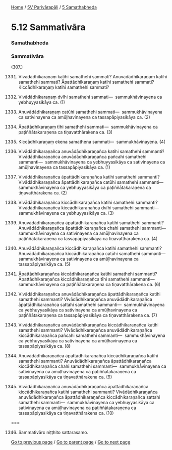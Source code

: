 
[Home](/) / [5V Parivārapāḷi](/tipitaka/5V.md) / [5 Samathabheda](/tipitaka/5V/5.md)

# 5.12 Sammativāra

### Samathabheda

### Sammativāra

(307.)

1331. Vivādādhikaraṇaṃ katihi samathehi sammati? Anuvādādhikaraṇaṃ katihi samathehi sammati? Āpattādhikaraṇaṃ katihi samathehi sammati? Kiccādhikaraṇaṃ katihi samathehi sammati?

1332. Vivādādhikaraṇaṃ dvīhi samathehi sammati—  sammukhāvinayena ca yebhuyyasikāya ca. (1)

1333. Anuvādādhikaraṇaṃ catūhi samathehi sammati—  sammukhāvinayena ca sativinayena ca amūḷhavinayena ca tassapāpiyasikāya ca. (2)

1334. Āpattādhikaraṇaṃ tīhi samathehi sammati—  sammukhāvinayena ca paṭiññātakaraṇena ca tiṇavatthārakena ca. (3)

1335. Kiccādhikaraṇaṃ ekena samathena sammati—  sammukhāvinayena. (4)

1336. Vivādādhikaraṇañca anuvādādhikaraṇañca katihi samathehi sammanti? Vivādādhikaraṇañca anuvādādhikaraṇañca pañcahi samathehi sammanti—  sammukhāvinayena ca yebhuyyasikāya ca sativinayena ca amūḷhavinayena ca tassapāpiyasikāya ca. (1)

1337. Vivādādhikaraṇañca āpattādhikaraṇañca katihi samathehi sammanti? Vivādādhikaraṇañca āpattādhikaraṇañca catūhi samathehi sammanti—  sammukhāvinayena ca yebhuyyasikāya ca paṭiññātakaraṇena ca tiṇavatthārakena ca. (2)

1338. Vivādādhikaraṇañca kiccādhikaraṇañca katihi samathehi sammanti? Vivādādhikaraṇañca kiccādhikaraṇañca dvīhi samathehi sammanti—  sammukhāvinayena ca yebhuyyasikāya ca. (3)

1339. Anuvādādhikaraṇañca āpattādhikaraṇañca katihi samathehi sammanti? Anuvādādhikaraṇañca āpattādhikaraṇañca chahi samathehi sammanti—  sammukhāvinayena ca sativinayena ca amūḷhavinayena ca paṭiññātakaraṇena ca tassapāpiyasikāya ca tiṇavatthārakena ca. (4)

1340. Anuvādādhikaraṇañca kiccādhikaraṇañca katihi samathehi sammanti? Anuvādādhikaraṇañca kiccādhikaraṇañca catūhi samathehi sammanti—  sammukhāvinayena ca sativinayena ca amūḷhavinayena ca tassapāpiyasikāya ca. (5)

1341. Āpattādhikaraṇañca kiccādhikaraṇañca katihi samathehi sammanti? Āpattādhikaraṇañca kiccādhikaraṇañca tīhi samathehi sammanti—  sammukhāvinayena ca paṭiññātakaraṇena ca tiṇavatthārakena ca. (6)

1342. Vivādādhikaraṇañca anuvādādhikaraṇañca āpattādhikaraṇañca katihi samathehi sammanti? Vivādādhikaraṇañca anuvādādhikaraṇañca āpattādhikaraṇañca sattahi samathehi sammanti—  sammukhāvinayena ca yebhuyyasikāya ca sativinayena ca amūḷhavinayena ca paṭiññātakaraṇena ca tassapāpiyasikāya ca tiṇavatthārakena ca. (7)

1343. Vivādādhikaraṇañca anuvādādhikaraṇañca kiccādhikaraṇañca katihi samathehi sammanti? Vivādādhikaraṇañca anuvādādhikaraṇañca kiccādhikaraṇañca pañcahi samathehi sammanti—  sammukhāvinayena ca yebhuyyasikāya ca sativinayena ca amūḷhavinayena ca tassapāpiyasikāya ca. (8)

1344. Anuvādādhikaraṇañca āpattādhikaraṇañca kiccādhikaraṇañca katihi samathehi sammanti? Anuvādādhikaraṇañca āpattādhikaraṇañca kiccādhikaraṇañca chahi samathehi sammanti—  sammukhāvinayena ca sativinayena ca amūḷhavinayena ca paṭiññātakaraṇena ca tassapāpiyasikāya ca tiṇavatthārakena ca. (9)

1345. Vivādādhikaraṇañca anuvādādhikaraṇañca āpattādhikaraṇañca kiccādhikaraṇañca katihi samathehi sammanti? Vivādādhikaraṇañca anuvādādhikaraṇañca āpattādhikaraṇañca kiccādhikaraṇañca sattahi samathehi sammanti—  sammukhāvinayena ca yebhuyyasikāya ca sativinayena ca amūḷhavinayena ca paṭiññātakaraṇena ca tassapāpiyasikāya ca tiṇavatthārakena ca. (10)

===

1346. Sammativāro niṭṭhito sattarasamo.



[Go to previous page](/tipitaka/5V/5/5.11.md) / [Go to parent page](/tipitaka/5V/5.md) / [Go to next page](/tipitaka/5V/5/5.13.md)


